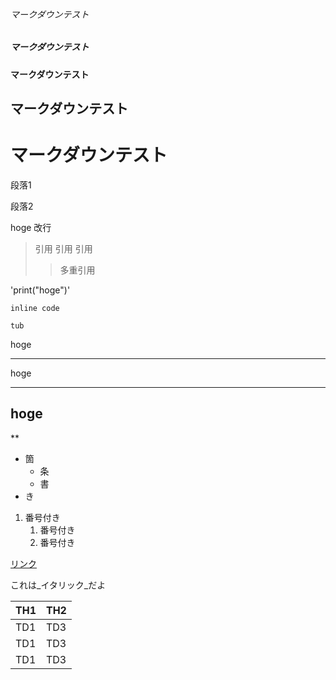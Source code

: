 ###### マークダウンテスト
##### マークダウンテスト
#### マークダウンテスト
## マークダウンテスト
# マークダウンテスト

段落1

段落2

hoge  改行


>引用  引用
>引用
>>多重引用

'print("hoge")'

`inline code`

	tub


hoge
***
hoge
___
hoge
---
**

- 箇
	- 条
	- 書
- き

1. 番号付き
	1. 番号付き
	1. 番号付き

[リンク](https://www.google.co.jp/)

これは_イタリック_だよ

| TH1 | TH2 |
----|----
| TD1 | TD3 |
| TD1 | TD3 |
| TD1 | TD3 |

